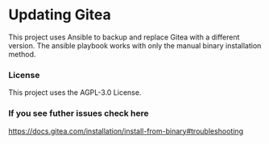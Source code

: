 # Updating Gitea

This project uses Ansible to backup and replace Gitea with a different version.
The ansible playbook works with only the manual binary installation method.

### License

This project uses the AGPL-3.0 License.

### If you see futher issues check here

https://docs.gitea.com/installation/install-from-binary#troubleshooting

